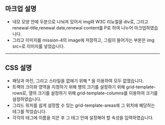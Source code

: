 ## 마크업 설명
- 네모 모양 안에 두분으로 나눠져 있어서 img와 W3C 리뉴얼을 div로, 그리고 renewal-title,renewal date,renewal content를 
  P로 하여 나누어 마크업하였습니다.
- 그리고 이미지를 mission-4의 image에 저장하고, 그림이 들어가는 부분은 img src=로 이미지를 넣었습니다.

----------

## CSS 설명
- 패딩과 마진, 그리고 스타일을 없애기 위해  * 을 이용하여 모두 없앴습니다.
- 트랙의 크이와 영역을 지정하기 위해 행의 크기를 설정하기 위해 grid-template-rows로,
  열의 크기를 설정하기 위해 grid-template-columns를 이용하여 크기를 설정하였습니다.
- 그리드 위치를 쉽게 설정할 수 있는 grid-template-areas에 그 위치에 해당하는 테그를 적었습니다.
- 각각의 테그에 이름을 지은 후 그 테그 안에 설정해야 할 속성을 입력하였습니다.

